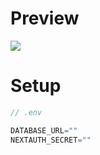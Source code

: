 # Preview

<img src="https://res.cloudinary.com/dzsyv502k/image/upload/v1698847741/Next_Auth_Demo_npcdzn.png" />

# Setup

```js
// .env

DATABASE_URL=""
NEXTAUTH_SECRET=""
```
